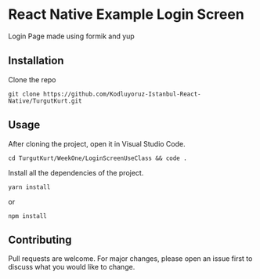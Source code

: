 
# React Native Example Login Screen

Login Page made using formik and yup

## Installation
 Clone the repo
   ```
   git clone https://github.com/Kodluyoruz-Istanbul-React-Native/TurgutKurt.git
   ```
## Usage
After cloning the project, open it in Visual Studio Code.

```
cd TurgutKurt/WeekOne/LoginScreenUseClass && code .
```

Install all the dependencies of the project.

```
yarn install
```
or

```
npm install
```

## Contributing
Pull requests are welcome. For major changes, please open an issue first to discuss what you would like to change.

